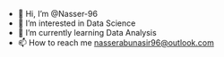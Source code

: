 - 👋 Hi, I’m @Nasser-96
- 👀 I’m interested in Data Science
- 🌱 I’m currently learning Data Analysis
- 📫 How to reach me nasserabunasir96@outlook.com

<!---
Nasser-96/Nasser-96 is a ✨ special ✨ repository because its `README.md` (this file) appears on your GitHub profile.
You can click the Preview link to take a look at your changes.
--->
